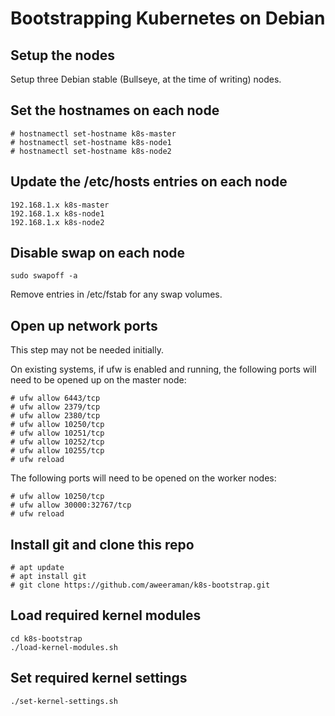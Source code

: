 # Bootstrapping Kubernetes on Debian

## Setup the nodes

Setup three Debian stable (Bullseye, at the time of writing) nodes.

## Set the hostnames on each node

```
# hostnamectl set-hostname k8s-master
# hostnamectl set-hostname k8s-node1
# hostnamectl set-hostname k8s-node2
```

## Update the /etc/hosts entries on each node

```
192.168.1.x k8s-master
192.168.1.x k8s-node1
192.168.1.x k8s-node2
```
## Disable swap on each node

```
sudo swapoff -a
```

Remove entries in /etc/fstab for any swap volumes.

## Open up network ports

This step may not be needed initially.

On existing systems, if ufw is enabled and running, the
following ports will need to be opened up on the master node:

```
# ufw allow 6443/tcp
# ufw allow 2379/tcp
# ufw allow 2380/tcp
# ufw allow 10250/tcp
# ufw allow 10251/tcp
# ufw allow 10252/tcp
# ufw allow 10255/tcp
# ufw reload
```

The following ports will need to be opened on the worker nodes:

```
# ufw allow 10250/tcp
# ufw allow 30000:32767/tcp
# ufw reload
```

## Install git and clone this repo

```
# apt update
# apt install git
# git clone https://github.com/aweeraman/k8s-bootstrap.git
```

## Load required kernel modules

```
cd k8s-bootstrap
./load-kernel-modules.sh
```

## Set required kernel settings

```
./set-kernel-settings.sh
```
